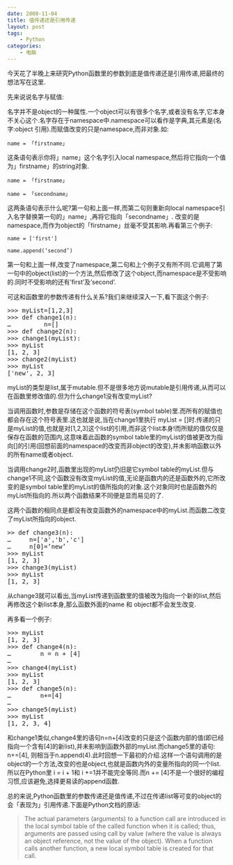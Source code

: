 ```yaml
---
date: 2008-11-04
title: 值传递还是引用传递
layout: post
tags:
    - Python
categories:
    - 电脑
---
```

今天花了半晚上来研究Python函数里的参数到底是值传递还是引用传递,把最终的想法写在这里.

先来说说名字与赋值:

名字并不是object的一种属性.一个object可以有很多个名字,或者没有名字,它本身不关心这个.名字存在于namespace中.namespace可以看作是字典,其元素是(名字:object 引用).而赋值改变的只是namespace,而非对象.如:

`name = 「firstname」`

这条语句表示你将」name」这个名字引入local namespace,然后将它指向一个值为」firstname」的string对象.

`name = 「firstname」`

`name = 「secondname」`

这两条语句表示什么呢?第一句和上面一样,而第二句则重新向local namespace引入名字替换第一句的」name」,再将它指向「secondname」. 改变的是namespace,而作为object的「firstname」丝毫不受其影响.再看第三个例子:

`name = ['first']`

`name.append(‘second’)`

第一句和上面一样,改变了namespace,第二句和上个例子又有所不同.它调用了第一句中的object(list)的一个方法,然后修改了这个object,而namespace是不受影响的.同时不受影响的还有’first’及’second’.

可这和函数里的参数传递有什么关系?我们来继续深入一下,看下面这个例子:

<pre class="prettyprint linenums">
>>> myList=[1,2,3]
>>> def change1(n):
…         n=[]
>>> def change2(n):
>>> change1(myList):
>>> myList
[1, 2, 3]
>>> change2(myList)
>>> myList
['new', 2, 3]
</pre>

myList的类型是list,属于mutable.但不是很多地方说mutable是引用传递,从而可以在函数里修改值的.但为什么change1没有改变myList?

当调用函数时,参数是存储在这个函数的符号表(symbol table)里.而所有的赋值也都会存在这个符号表里.这也就是说,当在change1里执行 myList = []时.传递的只是myList的值,也就是对[1,2,3]这个list的引用,而非这个list本身!而所赋的值仅仅是保存在函数的范围内,这意味着此函数的symbol table里的myList的值被更改为指向[]的引用(回想前面的namespace的改变而非object的改变),并未影响函数以外的所有name或者object.

当调用change2时,函数里出现的myList仍旧是它symbol table的myList.但与change1不同,这个函数没有改变myList的值,无论是函数内的还是函数外的,它所改变的是symbol table里的myList的值所指向的对象.这个对象同时也是函数外的myList所指向的.所以两个函数结果不同便是显而易见的了.

这两个函数的相同点是都没有改变函数外的namespace中的myList.而函数二改变了myList所指向的object.

<pre class="prettyprint linenums">
>> def change3(n):
…     n=['a','b','c']
…     n[0]=’new’
>>> myList
[1, 2, 3]
>>> change3(myList)
>>> myList
[1, 2, 3]
</pre>

从change3就可以看出,当myList传递到函数里的值被改为指向一个新的list,然后再修改这个新list本身,那么函数外面的name 和 object都不会发生改变.

再多看一个例子:

<pre class="prettyprint linenums">
>>> myList
[1, 2, 3]
>>> def change4(n):
…        n = n + [4]
…
>>> change4(myList)
>>> myList
[1, 2, 3]
>>> def change5(n):
…        n+=[4]
…
>>> change5(myList)
>>> myList
[1, 2, 3, 4]
</pre>

和change1类似,change4里的语句n=n+[4]改变的只是这个函数内部的值(即已经指向一个含有[4]的新list),并未影响到函数外部的myList.而change5里的语句: n+=[4], 则相当于n.append(4).此时回想一下最初的介绍.这样一个语句调用的是object的一个方法,改变的也是object,也就是函数内外的变量所指向的同一个list.所以在Python里 i = i + 1和 i +=1并不能完全等同.而n += [4]不是一个很好的编程习惯,应该避免,选择更易读的append函数.

总的来说,Python函数里的参数传递还是值传递,不过在传递list等可变的object的会「表现为」引用传递.下面是Python文档的原话:

>The actual parameters (arguments) to a function call are introduced in the local symbol table of the called function when it is called; thus, arguments are passed using call by value (where the value is always an object reference, not the value of the object). When a function calls another function, a new local symbol table is created for that call.
